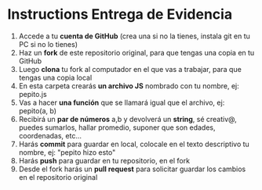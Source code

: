 # Instructions Entrega de Evidencia

1. Accede a tu **cuenta de GitHub** (crea una si no la tienes, instala git en tu PC si no lo tienes)
2. Haz un **fork** de este repositorio original, para que tengas una copia en tu GitHub
3. Luego **clona** tu fork al computador en el que vas a trabajar, para que tengas una copia local
4. En esta carpeta crearás **un archivo JS** nombrado con tu nombre, ej: pepito.js
5. Vas a hacer **una función** que se llamará igual que el archivo, ej: pepito(a, b)
6. Recibirá un **par de números** a,b y devolverá un **string**, sé creativ@, puedes sumarlos, hallar promedio, suponer que son edades, coordenadas, etc...
7. Harás **commit** para guardar en local, colocale en el texto descriptivo tu nombre, ej: "pepito hizo esto"
8. Harás **push** para guardar en tu repositorio, en el fork
9. Desde el fork harás un **pull request** para solicitar guardar los cambios en el repositorio original
